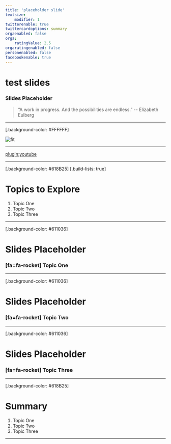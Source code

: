 ```yaml
---
title: 'placeholder slide'
textsize:
    modifier: 1
twitterenable: true
twittercardoptions: summary
orgaenabled: false
orga:
    ratingValue: 2.5
orgaratingenabled: false
personenabled: false
facebookenable: true
---
```


# test slides

### Slides Placeholder

> “A work in progress. And the possibilities are endless.”
-- Elizabeth Eulberg

---

[.background-color: #FFFFFF]

![fit](https://www.opengeoedu.de/images/oge_pptx-hd-fossgis2019.png "Untertitel")

---

[plugin:youtube](https://www.youtube.com/watch?v=fwrLTp219pA)

---

[.background-color: #618B25]
[.build-lists: true]

# Topics to Explore
1. Topic One  
2. Topic Two   
3. Topic Three  

---

[.background-color: #611036]

# Slides Placeholder

### [fa=fa-rocket] Topic One

---

[.background-color: #611036]

# Slides Placeholder

### [fa=fa-rocket] Topic Two

---

[.background-color: #611036]

# Slides Placeholder

### [fa=fa-rocket] Topic Three

---

[.background-color: #618B25]

# Summary
1. Topic One  
2. Topic Two   
3. Topic Three  

---
